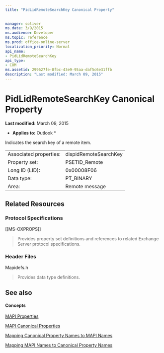 ```yaml
---
title: "PidLidRemoteSearchKey Canonical Property"
 
 
manager: soliver
ms.date: 3/9/2015
ms.audience: Developer
ms.topic: reference
ms.prod: office-online-server
localization_priority: Normal
api_name:
- PidLidRemoteSearchKey
api_type:
- COM
ms.assetid: 299627fe-8fbc-43e9-95aa-daf5c6e31ffb
description: "Last modified: March 09, 2015"
---
```


# PidLidRemoteSearchKey Canonical Property

 **Last modified:** March 09, 2015 
  
 * **Applies to:** Outlook * 
  
Indicates the search key of a remote item.
  
|||
|:-----|:-----|
|Associated properties:  <br/> |dispidRemoteSearchKey  <br/> |
|Property set:  <br/> |PSETID_Remote  <br/> |
|Long ID (LID):  <br/> |0x00008F06  <br/> |
|Data type:  <br/> |PT_BINARY  <br/> |
|Area:  <br/> |Remote message  <br/> |
   
## Related Resources

### Protocol Specifications

[[MS-OXPROPS]] 
  
> Provides property set definitions and references to related Exchange Server protocol specifications.
    
### Header Files

Mapidefs.h
  
> Provides data type definitions.
    
## See also

#### Concepts

[MAPI Properties](mapi-properties.md)
  
[MAPI Canonical Properties](mapi-canonical-properties.md)
  
[Mapping Canonical Property Names to MAPI Names](mapping-canonical-property-names-to-mapi-names.md)
  
[Mapping MAPI Names to Canonical Property Names](mapping-mapi-names-to-canonical-property-names.md)

